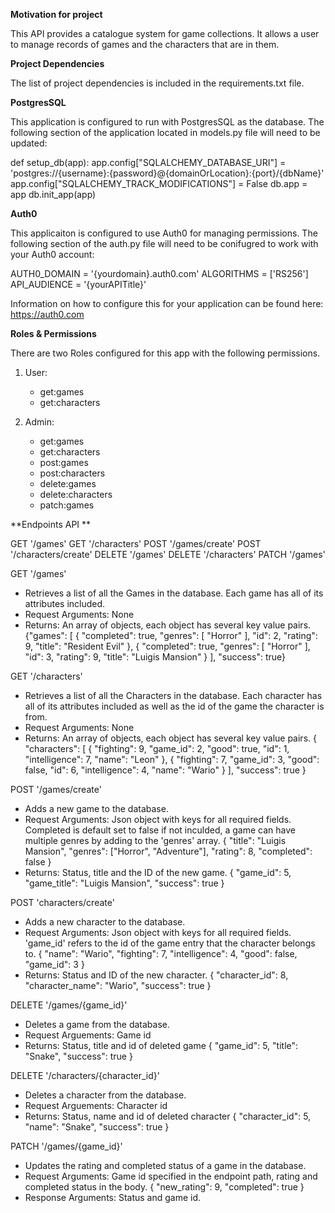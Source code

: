 **Motivation for project**

This API provides a catalogue system for game collections. It allows a user to manage records of games and the characters that are in them. 

**Project Dependencies**

The list of project dependencies is included in the requirements.txt file. 

**PostgresSQL**

This application is configured to run with PostgresSQL as the database. The following section of the application located in models.py file will need to be updated:

def setup_db(app):
    app.config["SQLALCHEMY_DATABASE_URI"] = 'postgres://{username}:{password}@{domainOrLocation}:{port}/{dbName}'
    app.config["SQLALCHEMY_TRACK_MODIFICATIONS"] = False
    db.app = app
    db.init_app(app)

**Auth0**

This applicaiton is configured to use Auth0 for managing permissions. The following section of the auth.py file will need to be conifugred to work with your Auth0 account:

AUTH0_DOMAIN = '{yourdomain}.auth0.com'
ALGORITHMS = ['RS256']
API_AUDIENCE = '{yourAPITitle}'

Information on how to configure this for your application can be found here: https://auth0.com

**Roles & Permissions**

There are two Roles configured for this app with the following permissions. 

1. User:
    - get:games
    - get:characters

2. Admin:
    - get:games
    - get:characters
    - post:games
    - post:characters
    - delete:games
    - delete:characters
    - patch:games


**Endpoints API **

GET '/games'
GET '/characters'
POST '/games/create'
POST '/characters/create'
DELETE '/games'
DELETE '/characters'
PATCH '/games'


GET '/games'
- Retrieves a list of all the Games in the database. Each game has all of its attributes included. 
- Request Arguments: None
- Returns: An array of objects, each object has several key value pairs. 
{"games": [
        {
            "completed": true,
            "genres": [
                "Horror"
            ],
            "id": 2,
            "rating": 9,
            "title": "Resident Evil"
        },
        {
            "completed": true,
            "genres": [
                "Horror"
            ],
            "id": 3,
            "rating": 9,
            "title": "Luigis Mansion"
        }
    ],
    "success": true}


GET '/characters'
- Retrieves a list of all the Characters in the database. Each character has all of its attributes included as well as the id of the game the character is from. 
- Request Arguments: None
- Returns: An array of objects, each object has several key value pairs. 
{
    "characters": [
        {
            "fighting": 9,
            "game_id": 2,
            "good": true,
            "id": 1,
            "intelligence": 7,
            "name": "Leon"
        },
        {
            "fighting": 7,
            "game_id": 3,
            "good": false,
            "id": 6,
            "intelligence": 4,
            "name": "Wario"
        }
    ],
    "success": true
}

POST '/games/create'
- Adds a new game to the database. 
- Request Arguments: Json object with keys for all required fields. Completed is default set to false if not inculded, a game can have multiple genres by adding to the 'genres' array. 
{
"title": "Luigis Mansion", 
"genres": ["Horror", "Adventure"], 
"rating": 8, 
"completed": false
}
- Returns: Status, title and the ID of the new game. 
{
    "game_id": 5,
    "game_title": "Luigis Mansion",
    "success": true
}


POST 'characters/create'
- Adds a new character to the database.
- Request Arguments: Json object with keys for all required fields. 'game_id' refers to the id of the game entry that the character belongs to. 
{
    "name": "Wario",
    "fighting": 7,
    "intelligence": 4,
    "good": false,
    "game_id": 3
}
- Returns: Status and ID of the new character.
{
    "character_id": 8,
    "character_name": "Wario",
    "success": true
}


DELETE '/games/{game_id}'
- Deletes a game from the database.
- Request Arguements: Game id
- Returns: Status, title and id of deleted game
{
    "game_id": 5,
    "title": "Snake",
    "success": true
}

DELETE '/characters/{character_id}'
- Deletes a character from the database.
- Request Arguements: Character id
- Returns: Status, name and id of deleted character
{
    "character_id": 5,
    "name": "Snake",
    "success": true
}

PATCH '/games/{game_id}'
- Updates the rating and completed status of a game in the database. 
- Request Arguments: Game id specified in the endpoint path, rating and completed status in the body. 
{
"new_rating": 9,
"completed": true
}
- Response Arguments: Status and game id. 
